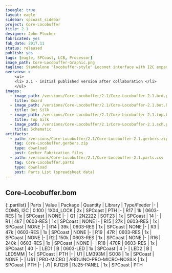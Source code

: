 ```yaml
---
iseagle: true
layout: eagle
sidebar: spcoast_sidebar
project: Core-Locobuffer
title: 2.1
designer: John Plocher
fabricated: yes
fab_date: 2017.11
status: released
publish: yes
tags: [eagle, SPCoast, LCB, Processor]
image_path: Core-Locobuffer-Graphic.png
tagline: Standalone "locobuffer-style" Loconet interface with I2C expandability using the USB capability of an Arduino Pro Micro
overview: >
    <ul>
    <li> 2.1 - initial published version after collaboration </li>
    </ul>
images:
  - image_path: /versions/Core-Locobuffer/2.1/Core-Locobuffer-2.1.brd.png
    title: Board
  - image_path: /versions/Core-Locobuffer/2.1/Core-Locobuffer-2.1.bot.brd.png
    title: Bot Silk
  - image_path: /versions/Core-Locobuffer/2.1/Core-Locobuffer-2.1.top.brd.png
    title: Top Silk
  - image_path: /versions/Core-Locobuffer/2.1/Core-Locobuffer-2.1.sch.png
    title: Schematic
artifacts:
  - path: /versions/Core-Locobuffer/2.1/Core-Locobuffer-2.1.gerbers.zip
    tag: Core-Locobuffer.gerbers.zip
    type: download
    post: Gerber Fabrication files
  - path: /versions/Core-Locobuffer/2.1/Core-Locobuffer-2.1.parts.csv
    tag: Core-Locobuffer.parts
    type: download
    post: Parts List (spreadsheet data)
---
```


## Core-Locobuffer.bom

{:.partlist}
| Parts | Value | Package | Quantity | Library | Type/Feeder
|-
| COMS, I2C | 0.100 | 1X04_LOCK | 2x | SPCoast | PTH
|-
| R17 | 1k | 0603-RES | 1x | SPCoast | NONE
|-
| Q1 | 2N2222 | SOT23 | 1x | SPCoast | 14
|-
| R1 | 4k7 | 0603-RES | 1x | SPCoast | NONE
|-
| R15 | 27k | 0603-RES | 1x | SPCoast | NONE
|-
| R14 | 39k | 0603-RES | 1x | SPCoast | NONE
|-
| R3 | 47k | 0603-RES | 1x | SPCoast | NONE
|-
| R19 | 47R | 0603-RES | 1x | SPCoast | NONE
|-
| R2 | 150k | 0603-RES | 1x | SPCoast | NONE
|-
| R16 | 240k | 0603-RES | 1x | SPCoast | NONE
|-
| R18 | 470R | 0603-RES | 1x | SPCoast | 40
|-
| LED1 | B | 0603-LED | 1x | SPCoast | 4
|-
| LED2 | B | LED5MM | 1x | SPCoast | PTH
|-
| U1 | LM393M | SO08 | 1x | SPCoast | NONE
|-
| U$1 | PRO-MICRO | ARDUINO-PRO-MICRO-NOSILK | 1x | SPCoast | PTH
|-
| J1 | RJ12/6 | RJ25-PANEL | 1x | SPCoast | PTH

